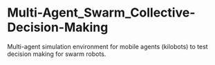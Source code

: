 # Multi-Agent_Swarm_Collective-Decision-Making
Multi-agent simulation environment for mobile agents (kilobots) to test decision making for swarm robots.
